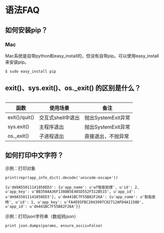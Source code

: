 # 语法FAQ

## 如何安装pip？

### Mac

Mac系统是自带python和easy_install的，但没有自带pip。可以使用easy_install来安装pip。

```bash
$ sudo easy_install pip
```


## exit()、sys.exit()、os._exit() 的区别是什么？

######  

|函数       |使用场景       |备注           |
|-----------|---------------|---------------|
|exit()/quit()|交互式shell中退出|抛出SystemExit异常|
|sys.exit() |主程序退出     |抛出SystemExit异常|
|os._exit() |子进程退出     |直接退出，不抛异常|


## 如何打印中文字符？

示例：打印对象

```
print(repr(app_info_dict).decode('unicode-escape'))
```
```
{u'dm9A55011141058ED3': {u'app_name': u'wf智能助理', u'id': 2, u'app_key': u'BB350AA36F1388B5E485D552F512B515', u'app_id': u'dm9A55011141058ED3'}, u'dm441BC7F55B82F26A': {u'app_name': u'智能座椅', u'id': 1, u'app_key': u'FA4E05FBC2043997C02712AFD4A1150D', u'app_id': u'dm441BC7F55B82F26A'}}
```

示例：打印json字符串（数组转json）

```
print json.dumps(params, ensure_ascii=False)
```

